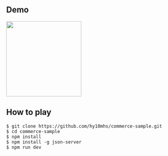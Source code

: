 ## Demo
<img src="/sample.gif?raw=true" width="200px">

## How to play
```
$ git clone https://github.com/hy10mhs/commerce-sample.git
$ cd commerce-sample
$ npm install
$ npm install -g json-server
$ npm run dev
```
